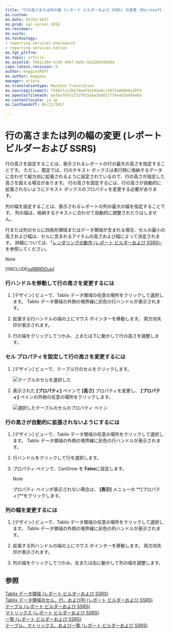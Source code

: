 ```yaml
---
title: "行の高さまたは列の幅 (レポート ビルダーおよび SSRS) の変更 |Microsoft ドキュメント"
ms.custom: 
ms.date: 03/01/2017
ms.prod: sql-server-2016
ms.reviewer: 
ms.suite: 
ms.technology:
- reporting-services-sharepoint
- reporting-services-native
ms.tgt_pltfrm: 
ms.topic: article
ms.assetid: f061c204-5cd5-4467-9a9c-8a12803d93ba
caps.latest.revision: 9
author: maggiesMSFT
ms.author: maggies
manager: erikre
ms.translationtype: Machine Translation
ms.sourcegitcommit: f3481fcc2bb74eaf93182e6cc58f5a06666e10f4
ms.openlocfilehash: aef6ef0fe1f32f015abe3b48177f6e4d3e45648d
ms.contentlocale: ja-jp
ms.lasthandoff: 06/22/2017

---
```

# <a name="change-row-height-or-column-width-report-builder-and-ssrs"></a>行の高さまたは列の幅の変更 (レポート ビルダーおよび SSRS)
  行の高さを設定することは、表示されるレポートの行の最大の高さを指定することです。 ただし、既定では、行のテキスト ボックスは実行時に格納するデータに合わせて縦方向に拡張されるように設定されているので、行の高さが指定した高さを超える場合があります。 行の高さを固定するには、行の高さが自動的に拡張されないようにテキスト ボックスのプロパティを変更する必要があります。  
  
 列の幅を設定することは、表示されるレポートの列の最大の幅を指定することです。 列の幅は、格納するテキストに合わせて自動的に調整されたりはしません。  
  
 行または列のセルに四角形領域またはデータ領域が含まれる場合、セルの最小の高さおよび幅は、セルに含まれるアイテムの高さおよび幅によって決定されます。 詳細については、「[レンダリングの動作 (レポート ビルダーおよび SSRS)](../../reporting-services/report-design/rendering-behaviors-report-builder-and-ssrs.md)」を参照してください。  
  
> [!NOTE]  
>  [!INCLUDE[ssRBRDDup](../../includes/ssrbrddup-md.md)]  
  
### <a name="to-change-row-height-by-moving-row-handles"></a>行ハンドルを移動して行の高さを変更するには  
  
1.  [デザイン] ビューで、Tablix データ領域の任意の場所をクリックして選択します。 Tablix データ領域の外側の境界線に灰色の行ハンドルが表示されます。  
  
2.  拡張する行ハンドルの端の上にマウス ポインターを移動します。 両方向矢印が表示されます。  
  
3.  行の端をクリックしてつかみ、上または下に動かして行の高さを調整します。  
  
### <a name="to-change-row-height-by-setting-cell-properties"></a>セル プロパティを設定して行の高さを変更するには  
  
1.  [デザイン] ビューで、テーブル行のセルをクリックします。  
  
     ![テーブルのセルを選択した](../../reporting-services/report-design/media/table-selectcell.png "テーブル内のセルの選択")  
  
2.  表示された **[プロパティ]** ペインで **[高さ]** プロパティを変更し、 **[プロパティ]** ペインの外側の任意の場所をクリックします。  
  
     ![選択したテーブルのセルのプロパティ ペイン](../../reporting-services/report-design/media/cell-propertiespane.png "選択したテーブルのセルのプロパティ ペイン")  
  
### <a name="to-prevent-a-row-from-automatically-expanding-vertically"></a>行の高さが自動的に拡張されないようにするには  
  
1.  [デザイン] ビューで、Tablix データ領域の任意の場所をクリックして選択します。 Tablix データ領域の外側の境界線に灰色の行ハンドルが表示されます。  
  
2.  行ハンドルをクリックして行を選択します。  
  
3.  プロパティ ペインで、CanGrow を **False**に設定します。  
  
    > [!NOTE]  
    >  プロパティ ペインが表示されない場合は、 **[表示]** メニューの **[プロパティ]**をクリックします。  
  
### <a name="to-change-column-width"></a>列の幅を変更するには  
  
1.  [デザイン] ビューで、Tablix データ領域の任意の場所をクリックして選択します。 Tablix データ領域の外側の境界線に灰色の列ハンドルが表示されます。  
  
2.  拡張する列ハンドルの端の上にマウス ポインターを移動します。 両方向矢印が表示されます。  
  
3.  列の端をクリックしてつかみ、左または右に動かして列の幅を調整します。  
  
## <a name="see-also"></a>参照  
 [Tablix データ領域 (レポート ビルダーおよび SSRS)](https://msdn.microsoft.com/library/dd220587.aspx)   
 [Tablix データ領域のセル、行、および列 (レポート ビルダーおよび SSRS)](https://msdn.microsoft.com/library/dd220511.aspx)   
 [テーブル (レポート ビルダーおよび SSRS)](../../reporting-services/report-design/tables-report-builder-and-ssrs.md)   
 [マトリックス (レポート ビルダーおよび SSRS)](https://msdn.microsoft.com/library/dd207149.aspx)   
 [一覧 (レポート ビルダーおよび SSRS)](https://msdn.microsoft.com/library/dd239330.aspx)   
 [テーブル、マトリックス、および一覧 (レポート ビルダーおよび SSRS)](../../reporting-services/report-design/tables-matrices-and-lists-report-builder-and-ssrs.md)  
  
  
